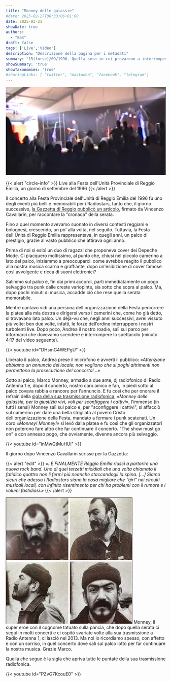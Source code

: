 ```yaml
---
title: "Monney delle galassie"
#date: 2025-02-27T08:33:06+01:00
date: 2025-03-21
showDate: true
authors:
  - "max"
draft: false
tags: ['Live','Video']
description: "Descrizione della pagina per i metadati"
summary: "15(forse)/09/1996. Quella sera in cui provarono a interrompere il concerto ma i nostri fans non lo permisero."
showSummary: 'true'
showTaxonomies: 'true'
#sharingLinks: [ "twitter", "mastodon", "facebook", "telegram"]
---
```

![Schermata del concerto](featured.png)

{{< alert "circle-info" >}}
Live alla Festa dell'Unità Provinciale di Reggio Emilia, un giorno di settembre del 1996
{{< /alert >}}

Il concerto alla Festa Provinciale dell'Unità di Reggio Emilia del 1996 fu uno degli eventi più belli e memorabili per i Radiostars, tanto che, il giorno successivo, [la Gazzetta di Reggio pubblicò un articolo](/press/19960900-festa-unita/), firmato da Vincenzo Cavallarin, per raccontare la "cronaca" della serata.

Fino a quel momento avevamo suonato in diversi contesti reggiani e bolognesi, crescendo, un po' alla volta, nel seguito. Tuttavia, la Festa dell'Unità di Reggio Emilia rappresentava, in quegli anni, un palco di prestigio, grazie al vasto pubblico che attirava ogni anno.

Prima di noi si esibì un duo di ragazzi che proponeva cover dei Depeche Mode. Ci piacquero moltissimo, al punto che, chiusi nel piccolo camerino a lato del palco, iniziammo a preoccuparci: come avrebbe reagito il pubblico alla nostra musica scarna e graffiante, dopo un'esibizione di cover famose così avvolgente e ricca di suoni elettronici?

Salimmo sul palco e, fin dai primi accordi, partì immediatamente un pogo selvaggio tra punk dalle creste variopinte, sia sotto che sopra al palco. Ma, dopo pochi minuti di musica, accadde ciò che rese quella serata memorabile.

Mentre cantavo vidi una persona dell'organizzazione della Festa percorrere la platea alla mia destra e dirigersi verso i camerini che, come ho già detto, si trovavano lato palco. Un déjà-vu che, negli anni successivi, avrei vissuto più volte: ben due volte, infatti, le forze dell’ordine interruppero i nostri turbolenti live. Dopo poco, Andrea il nostro roadie, salì sul parco per informarci che dovevamo scendere e interrompere lo spettacolo (minuto 4:17 del video seguente).

{{< youtube id="DHsmG4WEPgU" >}}

Liberato il palco, Andrea prese il microfono e avvertì il pubblico: *«Attenzione abbiamo un annuncio del locale: non vogliono che si poghi altrimenti non permettono la prosecuzione del concerto!...»*

Sotto al palco, Marco Monney, armadio a due ante, dj radiofonico di Radio Antenna 1 e, dopo il concerto, nostro caro amico e fan, in piedi sotto al palco covava rabbia e rancore per l'annuncio. E fu così che per onorare il refrain della [sigla della sua trasmissione radiofonica](https://www.youtube.com/watch?v=PZvG7KcouE0), *«Monney delle galassie, per la giustizia vivi, voli per sconfiggere i cattivi»*, l'immenso (in tutti i sensi) Monney salì sul palco e, per "sconfiggere i cattivi", si affacciò sul camerino per dare una bella strigliata al povero Cristo dell'organizzazione della Festa, mandato a fermare i punk scatenati. Un coro *«Monney! Monney!»* si levò dalla platea e fu così che gli organizzatori non poterono fare altro che far continuare il concerto. "The show must go on" e con annesso pogo, che ovviamente, divenne ancora più selvaggio.

{{< youtube id="inMwGtMuHUI" >}}

Il giorno dopo Vincenzo Cavallarin scrisse per la Gazzetta:

{{< alert "edit" >}}
*«..E FINALMENTE Reggio Emilia riuscì a partorire una nuova rock band. Uno di quei terzetti micidiali che una volta chiamato il fatidico quattro non li fermi più neanche staccandogli la spina. [...] Siamo sicuri che adesso i Radiostars siano la cosa migliore che “giri” nei circuiti musicali locali, con infinito risentimento per chi ha problemi con il rumore e i volumi fastidiosi.»*
{{< /alert >}}


![Marco Monney](monney.png)
Monney, il super eroe con il cognome tatuato sulla pancia, che dopo quella serata ci seguì in molti concerti e ci ospitò svariate volte alla sua trasmissione a Radio Antenna 1, ci lasciò nel 2013. Ma noi lo ricordiamo spesso, con affetto e con un sorriso, in quel concerto dove salì sul palco lottò per far continuare la nostra musica. Grazie Marco.

Quella che segue è la sigla che apriva tutte le puntate della sua trasmissione radiofonica.

{{< youtube id="PZvG7KcouE0" >}}

